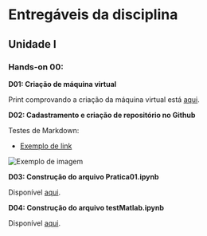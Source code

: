 # Entregáveis da disciplina
## Unidade I

### Hands-on 00:

**D01: Criação de máquina virtual**

Print comprovando a criação da máquina virtual está [aqui](luciana_DCO2004/printVirtualMachine.PNG).

**D02: Cadastramento e criação de repositório no Github**

Testes de Markdown:

- [Exemplo de link](https://github.com/)

![Exemplo de imagem](http://www.molecularecologist.com/wp-content/uploads/2013/11/github-logo.jpg)

**D03: Construção do arquivo Pratica01.ipynb**

Disponível [aqui](luciana_DCO2004/h00/pratica1.ipynb).

**D04: Construção do arquivo testMatlab.ipynb**

Disponível [aqui](luciana_DCO2004/h00/testMatlab.ipynb).
